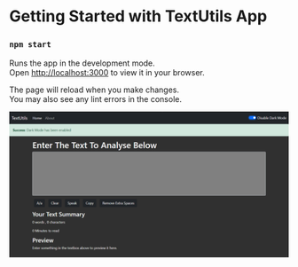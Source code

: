 # Getting Started with TextUtils App
### `npm start`

Runs the app in the development mode.\
Open [http://localhost:3000](http://localhost:3000) to view it in your browser.

The page will reload when you make changes.\
You may also see any lint errors in the console.

<img src="textutils.png"
     alt="Text Utils"
     style="float: left; margin-right: 10px;" />
